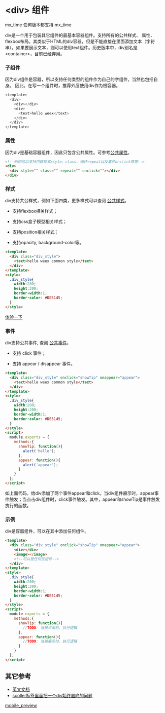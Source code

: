 # &lt;div&gt; 组件   

mx_time 
	任何版本都支持
mx_time 

div是一个用于包装其它组件的最基本容器组件。支持所有的公共样式、 属性、 flexbox布局。其类似于HTML的div容器，但是不能直接在里面添加文本（字符串）。如果要展示文本，则可以使用text组件。历史版本中，div别名是&lt;container&gt;，目前已经弃用。

### 子组件
因为div组件是容器，所以支持任何类型的组件作为自己的字组件，当然也包括自身。
因此，在写一个组件时，推荐外层使用div作为根容器。
````javascript
<template>
  <div>
    <div></div>
    <div>
      <text>hello weex</text>
    </div>
  </div>
</template>
````

### 属性
因为div是基础容器组件，因此只包含公共属性。可参考[公共属性](http://alibaba.github.io/weex/doc/references/common-attrs.html)。
````html
<!--例如可以支持内联样式style、class、循环repeat以及事件onclick等等-->
<div>
  <div style="" class="" repeat="" onclick=""></div>
</div>
````

### 样式

div支持共公样式，例如下面四类，更多样式可以查阅 [公共样式](http://alibaba.github.io/weex/doc/references/common-style.html)。

+ 支持flexbox相关样式；

+ 支持css盒子模型相关样式；

+ 支持position相关样式；

+ 支持opacity, background-color等。   

````html
<template>
  <div class="div_style">
    <text>hello weex common style</text>
  </div>
</template>
<style>
  .div_style{
    width:200;
    height:200;
    border-width:1;
    border-color: #DE5145;
  }
</style>
````   
[体验一下](http://www.baidu.com?123=test)

### 事件

div支持公共事件, 查阅 [公共事件](http://alibaba.github.io/weex/doc/references/common-event.html)。

* 支持 click 事件；

* 支持 appear / disappear 事件。   

````html
<template>
  <div class="div_style" onclick="showTip" onappear="appear">
    <text>hello weex common style</text>
  </div>
</template>
<style>
  .div_style{
    width:200;
    height:200;
    border-width:1;
    border-color: #DE5145;
  }
</style>
<script>
  module.exports = {
    methods:{
      showTip: function(){
        alert('hello');
      },
      appear: function(){
        alert('appear');
      }
    }
  };
</script>
````   
如上面代码，给div添加了两个事件appear和click。当div组件展示时，appear事件触发；当点击div组件时，click事件触发。其中，appear和showTip是事件触发执行的函数。


### 示例
div是容器组件，可以在其中添加任何组件。
```html
<template>
  <div class="div_style" onclick="showTip" onappear="appear">
    <div></div>
    <image></image>
    <!--可以是任何任组件-->
  </div>
</template>
<style>
  .div_style{
    width:200;
    height:200;
    border-width:1;
    border-color: #DE5145;
  }
</style>
<script>
  module.exports = {
    methods:{
      showTip: function(){
        //TODO: 当被点击时，执行逻辑
      },
      appear: function(){
        //TODO: 当被展示时，执行逻辑
      }
    }
  };
</script>
```    


## 其它参考

+ [英文文档](http://alibaba.github.io/weex/doc/components/div.html)
+ [scoller标签里面把一个div始终置底的问题](https://github.com/alibaba/weex/issues/1309)

[mobile_preview](http://gtms04.alicdn.com/tps/i4/TB1dX3LMXXXXXbDXVXXcprE6XXX-618-1103.jpg)   

